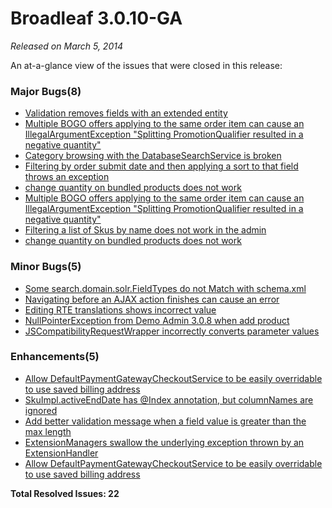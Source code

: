 # Broadleaf 3.0.10-GA

_Released on March 5, 2014_

An at-a-glance view of the issues that were closed in this release:
### Major Bugs(8)
- [Validation removes fields with an extended entity](https://github.com/BroadleafCommerce/BroadleafCommerce/issues/752)
- [Multiple BOGO offers applying to the same order item can cause an IllegalArgumentException "Splitting PromotionQualifier resulted in a negative quantity"](https://github.com/BroadleafCommerce/BroadleafCommerce/issues/747)
- [Category browsing with the DatabaseSearchService is broken](https://github.com/BroadleafCommerce/BroadleafCommerce/issues/737)
- [Filtering by order submit date and then applying a sort to that field throws an exception](https://github.com/BroadleafCommerce/BroadleafCommerce/issues/736)
- [change quantity on bundled products does not work](https://github.com/BroadleafCommerce/BroadleafCommerce/issues/663)
- [Multiple BOGO offers applying to the same order item can cause an IllegalArgumentException "Splitting PromotionQualifier resulted in a negative quantity"](https://github.com/BroadleafCommerce/BroadleafCommerce/issues/747)
- [Filtering a list of Skus by name does not work in the admin](https://github.com/BroadleafCommerce/BroadleafCommerce/issues/746)
- [change quantity on bundled products does not work](https://github.com/BroadleafCommerce/BroadleafCommerce/issues/663)

### Minor Bugs(5)
- [Some search.domain.solr.FieldTypes do not Match with schema.xml](https://github.com/BroadleafCommerce/BroadleafCommerce/issues/750)
- [Navigating before an AJAX action finishes can cause an error](https://github.com/BroadleafCommerce/BroadleafCommerce/issues/706)
- [Editing RTE translations shows incorrect value](https://github.com/BroadleafCommerce/BroadleafCommerce/issues/700)
- [NullPointerException from Demo Admin 3.0.8 when add product](https://github.com/BroadleafCommerce/BroadleafCommerce/issues/699)
- [JSCompatibilityRequestWrapper incorrectly converts parameter values](https://github.com/BroadleafCommerce/BroadleafCommerce/issues/748)

### Enhancements(5)
- [Allow DefaultPaymentGatewayCheckoutService to be easily overridable to use saved billing address](https://github.com/BroadleafCommerce/BroadleafCommerce/issues/742)
- [SkuImpl.activeEndDate has @Index annotation, but columnNames are ignored](https://github.com/BroadleafCommerce/BroadleafCommerce/issues/731)
- [Add better validation message when a field value is greater than the max length](https://github.com/BroadleafCommerce/BroadleafCommerce/issues/755)
- [ExtensionManagers swallow the underlying exception thrown by an ExtensionHandler](https://github.com/BroadleafCommerce/BroadleafCommerce/issues/751)
- [Allow DefaultPaymentGatewayCheckoutService to be easily overridable to use saved billing address](https://github.com/BroadleafCommerce/BroadleafCommerce/issues/742)


**Total Resolved Issues: 22**
